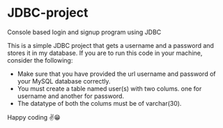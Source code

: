 # JDBC-project
Console based login and signup program using JDBC

This is a simple JDBC project that gets a username and a password
and stores it in my database. If you are to run this code in your machine,
consider the following: 
* Make sure that you have provided the url username and password of your MySQL database correctly.
* You must create a table named user(s) with two colums. one for username and another for password.
* The datatype of both the colums must be of varchar(30).

Happy coding ✌️😁
